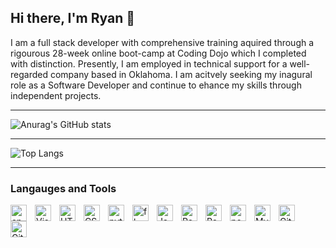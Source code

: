 Hi there, I'm Ryan <span class="wave">👋</span>
------------------------------------------------
I am a full stack developer with comprehensive training aquired through a rigourous 28-week online boot-camp at Coding Dojo which I completed with distinction.
Presently, I am employed in technical support for a well-regarded company based in Oklahoma.
I am acitvely seeking my inagural role as a Software Developer and continue to ehance my skills through independent projects. 

---

![Anurag's GitHub stats](https://github-readme-stats.vercel.app/api?username=ryanpalesano&theme=calm)

---


![Top Langs](https://github-readme-stats.vercel.app/api/top-langs/?username=ryanpalesano&theme=tokyonight)

---

### Langauges and Tools

<img align="left" alt="apple" width="26px" src="https://cdn.jsdelivr.net/gh/devicons/devicon@latest/icons/apple/apple-original.svg" style="padding-right:10px;"/>          
<img align="left" alt="Visual Studio Code" width="26px" src="https://cdn.jsdelivr.net/gh/devicons/devicon/icons/vscode/vscode-original.svg" style="padding-right:10px;">
<img align="left" alt="HTML5" width="26px" src="https://cdn.jsdelivr.net/gh/devicons/devicon/icons/html5/html5-original.svg" style="padding-right:10px;">
<img align="left" alt="CSS3" width="26px" src="https://cdn.jsdelivr.net/gh/devicons/devicon/icons/css3/css3-original.svg" style="padding-right:10px;">
<img align="left" alt="python" width="26px" src="https://cdn.jsdelivr.net/gh/devicons/devicon@latest/icons/python/python-original.svg" style="padding-right:10px;"/>
<img align="left" alt="flask" width="26px" src="https://cdn.jsdelivr.net/gh/devicons/devicon@latest/icons/flask/flask-original.svg" style="padding-right:10px;"/>          
<img align="left" alt="JavaScript" width="26px" src="https://cdn.jsdelivr.net/gh/devicons/devicon/icons/javascript/javascript-original.svg" style="padding-right:10px;">
<img align="left" alt="React" width="26px" src="https://cdn.jsdelivr.net/gh/devicons/devicon/icons/react/react-original.svg" style="padding-right:10px;">
<img align="left" alt="React" width="26px" src="https://cdn.jsdelivr.net/gh/devicons/devicon@latest/icons/bootstrap/bootstrap-original.svg" style="padding-right:10px;"/>          
<img align="left" alt="postgresql" width="26px" src= "https://cdn.jsdelivr.net/gh/devicons/devicon@latest/icons/postgresql/postgresql-original.svg" style="padding-right:10px";/>          
<img align="left" alt="MySQL" width="26px" src="https://cdn.jsdelivr.net/gh/devicons/devicon/icons/mysql/mysql-original.svg" style="padding-right:10px;">
<img align="left" alt="Git" width="26px" src="https://cdn.jsdelivr.net/gh/devicons/devicon/icons/git/git-original.svg" style="padding-right:10px;">
<img align="left" alt="GitHub" width="26px" src="https://user-images.githubusercontent.com/3369400/139447912-e0f43f33-6d9f-45f8-be46-2df5bbc91289.png" style="padding-right:10px;">

          
